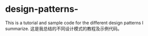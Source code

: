 # design-patterns-
This is a tutorial and sample code for the different design patterns I summarize. 
这是我总结的不同设计模式的教程及示例代码。

